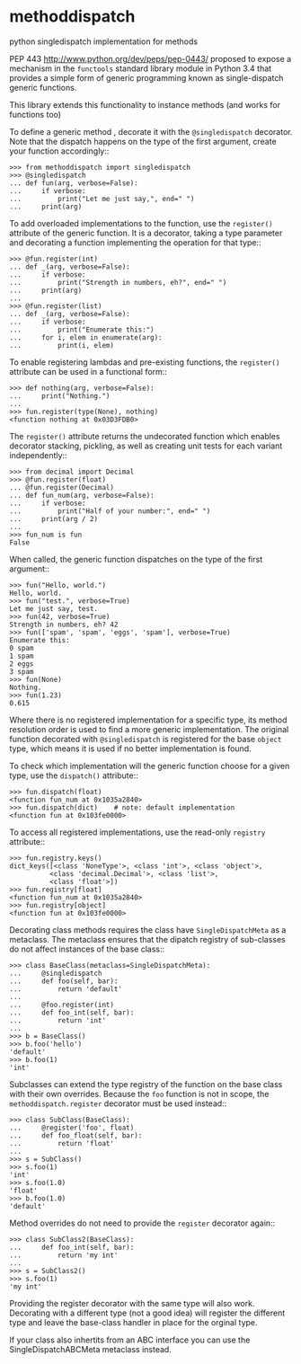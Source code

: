 # methoddispatch
python singledispatch implementation for methods

PEP 443 <http://www.python.org/dev/peps/pep-0443/> proposed to expose
a mechanism in the ``functools`` standard library module in Python 3.4
that provides a simple form of generic programming known as
single-dispatch generic functions.

This library extends this functionality to instance methods (and works for functions too)

To define a generic method , decorate it with the ``@singledispatch``
decorator. Note that the dispatch happens on the type of the first
argument, create your function accordingly::

    >>> from methoddispatch import singledispatch
    >>> @singledispatch
    ... def fun(arg, verbose=False):
    ...     if verbose:
    ...         print("Let me just say,", end=" ")
    ...     print(arg)

To add overloaded implementations to the function, use the
``register()`` attribute of the generic function. It is a decorator,
taking a type parameter and decorating a function implementing the
operation for that type::

    >>> @fun.register(int)
    ... def _(arg, verbose=False):
    ...     if verbose:
    ...         print("Strength in numbers, eh?", end=" ")
    ...     print(arg)
    ...
    >>> @fun.register(list)
    ... def _(arg, verbose=False):
    ...     if verbose:
    ...         print("Enumerate this:")
    ...     for i, elem in enumerate(arg):
    ...         print(i, elem)

To enable registering lambdas and pre-existing functions, the
``register()`` attribute can be used in a functional form::

    >>> def nothing(arg, verbose=False):
    ...     print("Nothing.")
    ...
    >>> fun.register(type(None), nothing)
    <function nothing at 0x03D3FDB0>

The ``register()`` attribute returns the undecorated function which
enables decorator stacking, pickling, as well as creating unit tests for
each variant independently::

    >>> from decimal import Decimal
    >>> @fun.register(float)
    ... @fun.register(Decimal)
    ... def fun_num(arg, verbose=False):
    ...     if verbose:
    ...         print("Half of your number:", end=" ")
    ...     print(arg / 2)
    ...
    >>> fun_num is fun
    False

When called, the generic function dispatches on the type of the first
argument::

    >>> fun("Hello, world.")
    Hello, world.
    >>> fun("test.", verbose=True)
    Let me just say, test.
    >>> fun(42, verbose=True)
    Strength in numbers, eh? 42
    >>> fun(['spam', 'spam', 'eggs', 'spam'], verbose=True)
    Enumerate this:
    0 spam
    1 spam
    2 eggs
    3 spam
    >>> fun(None)
    Nothing.
    >>> fun(1.23)
    0.615

Where there is no registered implementation for a specific type, its
method resolution order is used to find a more generic implementation.
The original function decorated with ``@singledispatch`` is registered
for the base ``object`` type, which means it is used if no better
implementation is found.

To check which implementation will the generic function choose for
a given type, use the ``dispatch()`` attribute::

    >>> fun.dispatch(float)
    <function fun_num at 0x1035a2840>
    >>> fun.dispatch(dict)    # note: default implementation
    <function fun at 0x103fe0000>

To access all registered implementations, use the read-only ``registry``
attribute::

    >>> fun.registry.keys()
    dict_keys([<class 'NoneType'>, <class 'int'>, <class 'object'>,
              <class 'decimal.Decimal'>, <class 'list'>,
              <class 'float'>])
    >>> fun.registry[float]
    <function fun_num at 0x1035a2840>
    >>> fun.registry[object]
    <function fun at 0x103fe0000>

Decorating class methods requires the class have ``SingleDispatchMeta`` as
a metaclass.  The metaclass ensures that the dipatch registry of
sub-classes do not affect instances of the base class::

    >>> class BaseClass(metaclass=SingleDispatchMeta):
    ...     @singledispatch
    ...     def foo(self, bar):
    ...         return 'default'
    ...
    ...     @foo.register(int)
    ...     def foo_int(self, bar):
    ...         return 'int'
    ...
    >>> b = BaseClass()
    >>> b.foo('hello')
    'default'
    >>> b.foo(1)
    'int'

  Subclasses can extend the type registry of the function on the base class with their own overrides.
  Because the ``foo`` function is not in scope, the ``methoddispatch.register`` decorator must be used instead::

    >>> class SubClass(BaseClass):
    ...     @register('foo', float)
    ...     def foo_float(self, bar):
    ...         return 'float'
    ...
    >>> s = SubClass()
    >>> s.foo(1)
    'int'
    >>> s.foo(1.0)
    'float'
    >>> b.foo(1.0)
    'default'

  Method overrides do not need to provide the ``register`` decorator again::

    >>> class SubClass2(BaseClass):
    ...     def foo_int(self, bar):
    ...         return 'my int'
    ...
    >>> s = SubClass2()
    >>> s.foo(1)
    'my int'

  Providing the register decorator with the same type will also work.
  Decorating with a different type (not a good idea) will register the different
  type and leave the base-class handler in place for the orginal type.

  If your class also inhertits from an ABC interface you can use the SingleDispatchABCMeta metaclass instead.
  
